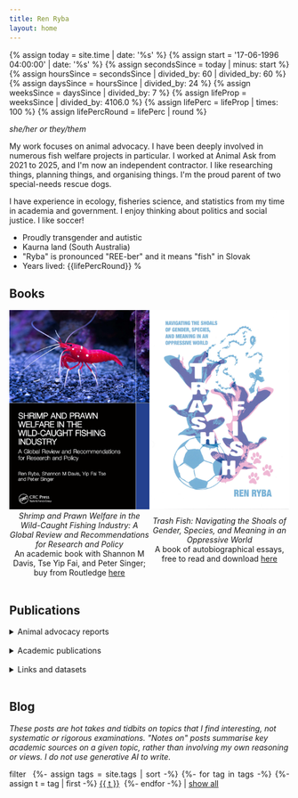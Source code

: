 ```yaml
---
title: Ren Ryba
layout: home
---
```


{%   assign today = site.time | date: '%s'      %}
{%   assign start = '17-06-1996 04:00:00' | date: '%s'  %}
{%   assign secondsSince = today | minus: start     %}
{%   assign hoursSince = secondsSince | divided_by: 60 | divided_by: 60     %}
{%   assign daysSince = hoursSince | divided_by: 24  %}
{%   assign weeksSince = daysSince | divided_by: 7  %}
{%   assign lifeProp = weeksSince | divided_by: 4106.0  %}
{%   assign lifePerc = lifeProp | times: 100  %}
{%   assign lifePercRound = lifePerc | round  %}

*she/her or they/them*  

My work focuses on animal advocacy. I have been deeply involved in numerous fish welfare projects in particular. I worked at Animal Ask from 2021 to 2025, and I'm now an independent contractor. I like researching things, planning things, and organising things. I'm the proud parent of two special-needs rescue dogs.  

I have experience in ecology, fisheries science, and statistics from my time in academia and government. I enjoy thinking about politics and social justice. I like soccer!  

* Proudly transgender and autistic
* Kaurna land (South Australia)
* "Ryba" is pronounced "REE-ber" and it means "fish" in Slovak
* Years lived: {{lifePercRound}} %

## Books

<div style="display: flex; align-items: center; justify-content: space-between;"><span style="text-align: center; width: 50%;"><a href="/shrimp.html"><img src="/assets/images/shrimpbookcover.jpg" alt="Book cover for Shrimp and Prawn Welfare in the Wild-Caught Fishing Industry, showing an underwater close-up photograph of a red shrimp with white spots standing against grey-blue rocks" width="300" /></a></span><span style="text-align: center; width: 50%;"><a href="/trashfish.html"><img src="/assets/trashfish/cover_compressed.jpg" alt="Book cover for Trash Fish, a zine-style illustration of pink and blue fish with background images of a soccer ball, a rosary, and dog paws" width="300" /></a></span></div>

<div style="display: flex; align-items: center; justify-content: space-between;"><span style="text-align: center; width: 50%;"><i>Shrimp and Prawn Welfare in the Wild-Caught Fishing Industry: A Global Review and Recommendations for Research and Policy</i><br />An academic book with Shannon M Davis, Tse Yip Fai, and Peter Singer; buy from Routledge <a href="https://www.routledge.com/Shrimp-and-Prawn-Welfare-in-the-Wild-Caught-Fishing-Industry-A-Global-Review-and-Recommendations-for-Research-and-Policy/Ryba-Davis-Tse-Singer/p/book/9781032901459">here</a></span><span style="text-align: center; width: 50%;"><i>Trash Fish: Navigating the Shoals of Gender, Species, and Meaning in an Oppressive World</i><br />A book of autobiographical essays, free to read and download <a href="/trashfish.html">here</a><br /><br /></span></div>

<br />

## Publications

<details>
<summary class="mywork">Animal advocacy reports</summary>

<br />

<div markdown="1">

  - "The economics of aquaculture and fish welfare in Europe: A systematic review", 2025, ([link](https://www.animalask.org/post/the-economics-of-fish-farming-and-fish-welfare-in-europe)).
  - "Tiered certification schemes for slower-growing chicken: Can a tiered animal welfare label help the Better Chicken Commitment?", 2025, ([link](https://www.animalask.org/post/tiered-certification-schemes-for-slower-growing-chicken)).
  - "Salmon aquaculture in Chile: Top opportunities to improve fish welfare", 2025, with George Bridgwater.
  - "Animal advocacy in Canada", 2025, with George Bridgwater & Max Carpendale, ([link](https://www.animalask.org/post/animal-advocacy-in-canada)).
  - "Animal advocacy in Brazil: Top opportunities for impact", 2025, with George Bridgwater & Max Carpendale, ([link](https://www.animalask.org/post/animal-advocacy-in-brazil-top-opportunities-for-impact)).
  - "Slower-growing broilers and greenhouse gas emissions: Briefing report for animal advocacy organisations", 2024.
  - "Alternative proteins: What are the best government policies to support the industry?", 2024, with Max Carpendale.
  - "Farm animal welfare in Ghana", 2024, with George Bridgwater & Max Carpendale ([link](https://www.animalask.org/post/farm-animal-welfare-in-ghana)).
  - "Animal welfare in the United States: Opportunities for impact", 2024 ([link](https://www.animalask.org/post/animal-welfare-in-the-united-states-opportunities-for-impact)).
  - "Global performance indicators: Could they help improve animal welfare policy?", 2024, ([link](https://www.animalask.org/post/global-performance-indicators-could-they-help-improve-animal-welfare-policy)).
  - "Meat reduction: How much can digital media and mass media help?", 2024 ([link](https://www.animalask.org/post/meat-reduction-how-much-can-digital-media-and-mass-media-help)).
  - "Reforming the regulatory framework for animal welfare in Slovenia: An initial look", 2024.
  - "Modelling the outcomes of animal welfare interventions: One possible approach to the trade-offs between subjective experiences", 2024 ([link](https://www.animalask.org/post/modelling-the-outcomes-of-animal-welfare-interventions-one-possible-approach-to-the-trade-offs-betw)).
  - "Reminding myself just how awful pain can get (plus, an experiment on myself)", 2023, ([link](https://forum.effectivealtruism.org/posts/xtcgsLA2G8bn8vj99/reminding-myself-just-how-awful-pain-can-get-plus-an).
  - "Recommendations for optimising the European Chicken Commitment", 2023, with George Bridgwater & Max Carpendale.
  - "Party politics for animal advocacy: Part 2 – Establishing groups across or within major parties", 2023, ([link](https://www.animalask.org/post/party-politics-for-animal-advocacy-1)).
  - "Party politics for animal advocacy: Part 1 – Animal-focused minor political parties", 2023 ([link](https://www.animalask.org/post/party-politics-for-animal-advocacy)).
  - "Farmed animal advocacy in Zimbabwe: Top opportunities for improving animal welfare and community health", 2023, with Max Carpendale, Matthew Blyth & Nadine Grinberg ([link](https://www.animalask.org/post/farmed-animal-advocacy-in-zimbabwe)).
  - "Can the trajectory of meat consumption and production in developing countries be influenced by policy? An agenda for animal advocacy researchers", 2023, with Matthew Blyth ([link](https://www.animalask.org/post/meat-consumption-and-production-in-developing-countries-who-bucks-the-trend)).
  - "Economic evaluation of the transition to cage-free housing on the EU egg and pigmeat industries: A systematic review", 2023 ([link](https://www.animalask.org/post/economic-evaluation-of-the-transition-to-cage-free-housing-on-the-eu-egg-and-pigmeat-industries)).
  - "Animal welfare during transport: A first look", 2023 ([link](https://www.animalask.org/post/animal-welfare-during-transport-a-first-look)).
  - "Farmed fish advocacy in Denmark: Top opportunities for improving the lives of fish", 2023, with George Bridgwater & Max Carpendale. ([link](https://www.animalask.org/post/farmed-fish-advocacy-in-denmark)).
  - "Farmed animal advocacy in Uganda: Top opportunities for improving animal welfare and community health", 2022 ([link](https://www.animalask.org/post/farmed-animal-advocacy-in-uganda)).
  - "Subsidies: Which reforms can help animals?", 2022 ([link](https://www.animalask.org/post/subsidies-which-reforms-can-help-animals)).
  - "Independent Office of Animal Protection", 2022 ([link](https://www.animalask.org/post/independent-office-of-animal-protection)).
  - "CCTV cameras in slaughterhouses: Modest benefits for animal welfare", 2022 ([link](https://www.animalask.org/post/cctv-cameras-in-slaughterhouses-modest-benefits-for-animal-welfare)).
  - "Meat tax: Why chickens pay the price", 2022 ([link](https://www.animalask.org/post/meat-tax-why-chickens-pay-the-price)).
  - "Imports to meet UK animal welfare standards", 2022 ([link](https://www.animalask.org/post/imports-to-meet-uk-animal-welfare-standards)).
  - "The challenges with measuring the impact of lobbying", 2022 ([link](https://www.animalask.org/post/the-challenges-with-measuring-the-impact-of-lobbying)).
  - "Economic evaluation of humane slaughter methods for farmed fish in Italy", 2022 ([link](https://www.eurogroupforanimals.org/files/eurogroupforanimals/2023-02/Italy_Humane%20Slaughter%20for%20Farmed%20Fish_0.pdf); accompanying Greece report [link](https://www.eurogroupforanimals.org/files/eurogroupforanimals/2023-02/Greece_Humane%20Slaughter%20for%20Farmed%20Fish.pdf)).

</div>

</details>

<br />

<details>
<summary class="mywork">Academic publications</summary>

<br />

<div markdown="1">

  **Animal welfare**  
  - "Breaking free from the trend: Outlier policies promote sustainable poultry practices", *Frontiers in Animal Science*, 2025, with I. Khire ([link](https://www.frontiersin.org/journals/animal-science/articles/10.3389/fanim.2025.1488863/abstract)).
  - "Are slow-growing broiler chickens actually better for animal welfare? Shining light on a poultry welfare concern using a farm-scale economic model", *British Poultry Science*, 2024, with I. Khire ([link](https://doi.org/10.1080/00071668.2024.2432926)).
  - "Evaluating the economic impacts of a cage-free animal welfare policy in Southeast Asian and Indian egg production: A systematic review", *Evaluation Review*, 2024 ([link](https://doi.org/10.1177/0193841X241280681)).
  - "Humane slaughter in Mediterranean sea bass and bream aquaculture: farm characteristics, stakeholder views, and policy implications", *Frontiers in Aquaculture*, 2024, with K. van Pelt ([link](https://doi.org/10.3389/faquc.2024.1383280)).

  **Insect farming**  
  - "Have the environmental benefits of insect farming been overstated? A critical review", under review, with C. Biteau et al ([link](https://ecoevorxiv.org/repository/view/6919/)).
  - "Beyond the buzz: A review of the prospects of replacing meat consumption with insect-based foods", *npj Sustainable Agriculture*, 2025, with C. Biteau et al ([link](https://www.nature.com/articles/s44264-025-00075-z).
  - "Bugs in the system: The logic of insect farming research is flawed by unfounded assumptions", *npj Sustainable Agriculture*, 2024, with C. Biteau et al ([link](https://www.nature.com/articles/s44264-024-00042-0)).
  - "Offshoring insect farms may jeopardise Europe's food sovereignty", *Global Sustainability*, 2024 ([link](https://doi.org/10.1017/sus.2024.35)).
  - "Is turning food waste into insect feed an uphill climb? A review of persistent challenges", *Sustainable Production and Consumption*, 2024, with C. Biteau et al ([link](https://doi.org/10.1016/j.spc.2024.06.031)).
  - "Insect-based livestock feeds are unlikely to become economically viable in the near future", *Food and Humanity*, 2024, with C. Biteau et al ([link](https://doi.org/10.1016/j.foohum.2024.100383)).

  **Science writing**  
  - "Climate donations inspired by evidence-based fundraising", *Frontiers in Psychology*, 2022, with M. Dry & S. D. Connell ([link](https://doi.org/10.3389/fpsyg.2022.768823)).
  - "Better writing in scientific publications builds reader confidence and understanding", *Frontiers in Psychology*, 2021, with Z. Doubleday, M. Dry, C. Semmler & S. D. Connell ([link](https://doi.org/10.3389/fpsyg.2021.714321)).
  - "Sparking creativity in science education", *The Journal of Creative Behavior*, 2021, with J. T. Draper & S. D. Connell ([link](https://doi.org/10.1002/jocb.495)).
  - "How can we boost the impact of publications? Try better writing", *Proceedings of the National Academy of Sciences*, 2019, with Z. Doubleday & S. D. Connell ([link](https://doi.org/10.1073/pnas.1819937116))

  **Science and philosophy**  
  - "The evolving circle of landscape design", *Restoration Ecology*, 2023, with M. McQuillan ([link](https://doi.org/10.1111/rec.14000)).
  - "Funding conservation through an emerging social movement", *Trends in Ecology and Evolution*, 2021, with S. D. Connell ([link](http://doi.org/10.1016/j.tree.2019.09.002)).
  - "Animal minds, social change, and the future of fisheries science", *Frontiers in Marine Science*, 2021, with S. D. Connell ([link](https://doi.org/10.3389/fmars.2021.684841)).
  - "Advancing government legitimacy through the scientific study of sentience", *World Futures*, 2021, with S. D. Connell ([link](https://doi.org/10.1080/02604027.2021.1944732)).
  - "How can ecologists thrive during the global environmental crisis? Lessons from the ancient world", *Restoration Ecology*, 2019, with T. Preston ([link](https://doi.org/10.1111/rec.13042)).

  **Just for fun**  
  - "Books are overwhelmingly supportive of transgender identities: Analysing queer literature using a Goodreads web scrape", 2025, with M. Freeling, preprint ([link](https://doi.org/10.31235/osf.io/exyj7)).
  - "On the relative contribution of sunlight and air temperature to soil solarisation: Observational evidence from Australia", *Soil Science*, 2024, with M. McQuillan & R. Smernik ([link](https://www.publish.csiro.au/sr/SR23168)).

</div>

</details>

<br />

<details>
<summary class="mywork">Links and datasets</summary>
<br />

<div markdown="1">

  * Academic publications @ [Google Scholar](https://www.scholar.google.com/citations?hl=en&user=hCCZcZYAAAAJ&view_op=list_works&sortby=pubdate)
  * Animal advocacy research @ [Animal Ask](https://www.animalask.org/research)
  * Additional hot takes @ [Effective Altruism Forum](https://forum.effectivealtruism.org/users/ren-ryba)
  * Data on the European fish farming industry @ [Finsight](https://finsight.fish)
  * Data on the global cage-free egg market @ [Cagefr.ee](https://cagefr.ee)  

</div>

</details>

<br />

## Blog  
*These posts are hot takes and tidbits on topics that I find interesting, not systematic or rigorous examinations. "Notes on" posts summarise key academic sources on a given topic, rather than involving my own reasoning or views. I do not use generative AI to write.*  

<script type="text/javascript">
  function filterUsingTag(selectedTag) {
    var id = 0;
    {% for post in site.posts %}
      var ts = {{ post.tags | jsonify }}

      var postDiv = document.getElementById(++id);
      postDiv.style.display =
        (selectedTag == 'All' || ts.includes(selectedTag))
          ? 'list-item'
          : 'none';
    {% endfor %}
  }
</script>

<p style="text-align: justify;">
filter&nbsp;
{%- assign tags = site.tags | sort -%}
{%- for tag in tags -%}
  {%- assign t = tag | first -%}
<a href="#disable" id="{{ t }}" onclick="filterUsingTag(this.id)">{{ t }}</a>&nbsp;
{%- endfor -%}
| <a href="#disable" id="All" onclick="filterUsingTag('All')">show all</a>
</p>
